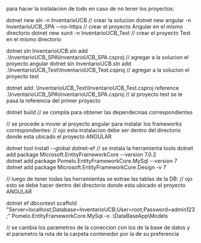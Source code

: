 para hacer la instalacion de todo en caso de no tener los proyectos:

dotnet new sln -n InventarioUCB  // crear la solucion
dotnet new angular -n InventarioUCB_SPA --no-https   // crear el proyecto Angular en el mismo directorio
dotnet new xunit -n InventarioUCB_Test   // crear el proyecto Test en el mismo directorio

dotnet sln InventarioUCB.sln add .\InventarioUCB_SPA\InventarioUCB_SPA.csproj // agregar a la solucion el proyecto angular
dotnet sln InventarioUCB.sln add .\InventarioUCB_Test\InventarioUCB_Test.csproj // agregar a la solucion el proyecto test

dotnet add .\InventarioUCB_Test\InventarioUCB_Test.csproj reference .\InventarioUCB_SPA\InventarioUCB_SPA.csproj
    // al proyecto test se le pasa la referencia del primer proyecto

dotnet build // se compila para obtener las dependecnias correspondientes

// se procede a mover al proyecto angular para instalar los frameworks correspondientes:
// ojo esta instalacion debe ser dentro del directorio donde esta ubicado el proyecto ANGULAR

dotnet tool install --global dotnet-ef  // se instala la herramienta tools
dotnet add package Microsoft.EntityFrameworkCore --version 7.0.2  
dotnet add package Pomelo.EntityFrameworkCore.MySql --version 7  
dotnet add package Microsoft.EntityFrameworkCore.Design -v 7   

// luego de tener todas las herramientas se extrae las tablas de la DB:
// ojo esto se debe hacer dentro del directorio donde esta ubicado el proyecto ANGULAR

dotnet ef dbcontext scaffold "Server=localhost;Database=InventarioUCB;User=root;Password=admin123;" Pomelo.EntityFrameworkCore.MySql -o .\DataBaseApp\Models

// se cambia los parametros de la coneccion con los de la base de datos y el parametro la ruta de la carpeta contenedor por la de su preferencia